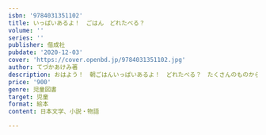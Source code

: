 ```yaml
---
isbn: '9784031351102'
title: いっぱいあるよ！　ごはん　どれたべる？
volume: ''
series: ''
publisher: 偕成社
pubdate: '2020-12-03'
cover: 'https://cover.openbd.jp/9784031351102.jpg'
author: てづかあけみ著
description: おはよう！　朝ごはんいっぱいあるよ！　どれたべる？　たくさんのものから好きなものをえらぶのが楽しい、コミュニケーション絵本。
price: '900'
genre: 児童図書
target: 児童
format: 絵本
content: 日本文学、小説・物語

---
```

